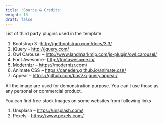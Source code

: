 ```yaml
---
title: 'Source & Credits'
weight: 13
draft: false
---
```

List of third party plugins used in the template

1. Bootstrap 3 –<http://getbootstrap.com/docs/3.3/>
2. jQuery – <http://jquery.com/>
3. Owl Carousel – <http://www.landmarkmlp.com/js-plugin/owl.carousel/>
4. Font Awesome- <http://fontawesome.io/>
5. Modernizr – <https://modernizr.com/>
6. Animate CSS – <https://daneden.github.io/animate.css/>
7. Appear – <https://github.com/bas2k/jquery.appear/>

All the image are used for demonstration purpose. You can’t use those as any personal or commercial product.

You can find free stock Images on some websites from following links

1. Unsplash – <https://unsplash.com/>
2. Pexels – <https://www.pexels.com/>
